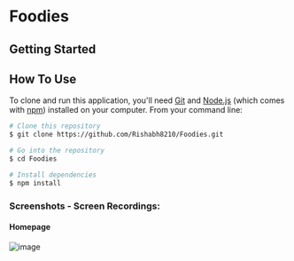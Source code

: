 # Foodies

## Getting Started

## How To Use

To clone and run this application, you'll need [Git](https://git-scm.com) and [Node.js](https://nodejs.org/en/download/) (which comes with [npm](http://npmjs.com)) installed on your computer. From your command line:

```bash
# Clone this repository
$ git clone https://github.com/Rishabh8210/Foodies.git

# Go into the repository
$ cd Foodies

# Install dependencies
$ npm install

```
### Screenshots - Screen Recordings: 
#### Homepage
![image](https://github.com/Rishabh8210/Foodies/assets/92287287/140b8c50-ec28-4999-8ca1-e6e8f2eb1184)
